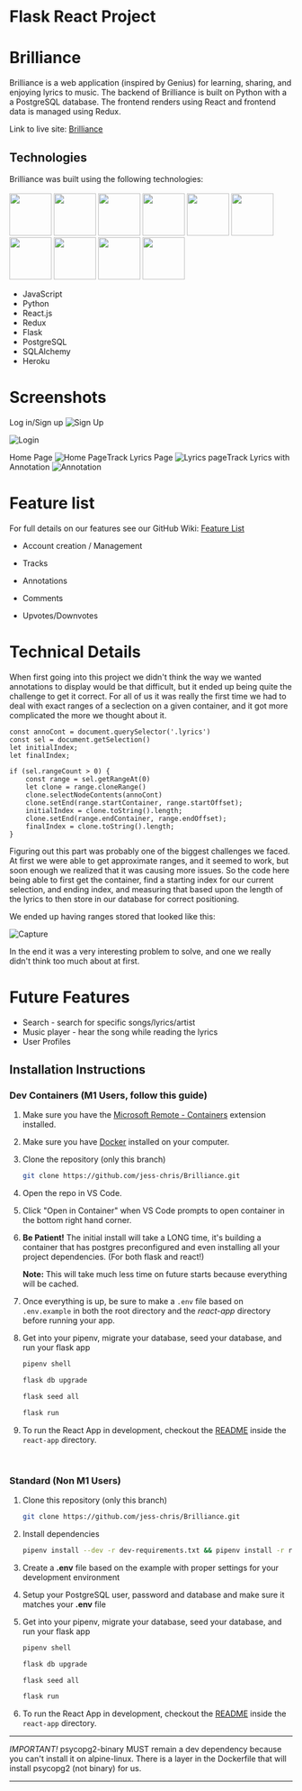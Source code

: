 # Flask React Project

# Brilliance

Brilliance is a web application (inspired by Genius) for learning, sharing, and enjoying lyrics to music. The backend of Brilliance is built on Python with a a PostgreSQL database. The frontend renders using React and frontend data is managed using Redux.

Link to live site: [Brilliance](https://brilliance-python.herokuapp.com)

## Technologies

Brilliance was built using the following technologies:
<br>
<br>
<img src="https://cdn.jsdelivr.net/gh/devicons/devicon/icons/javascript/javascript-original.svg" style="width:75px;" />
<img src="https://cdn.jsdelivr.net/gh/devicons/devicon/icons/python/python-original-wordmark.svg" style="width:75px;" />
<img src="https://cdn.jsdelivr.net/gh/devicons/devicon/icons/react/react-original-wordmark.svg" style="width:75px;" />
<img src="https://cdn.jsdelivr.net/gh/devicons/devicon/icons/redux/redux-original.svg" style="width:75px;" />
<img src="https://cdn.jsdelivr.net/gh/devicons/devicon/icons/flask/flask-original.svg" style="width:75px;" />
<img src="https://cdn.jsdelivr.net/gh/devicons/devicon/icons/postgresql/postgresql-original-wordmark.svg" style="width:75px;" />
<img src="https://cdn.jsdelivr.net/gh/devicons/devicon/icons/sqlalchemy/sqlalchemy-original.svg" style="width:75px;" />
<img src="https://cdn.jsdelivr.net/gh/devicons/devicon/icons/heroku/heroku-plain-wordmark.svg" style="width:75px;" />
<img src="https://cdn.jsdelivr.net/gh/devicons/devicon/icons/css3/css3-plain-wordmark.svg" style="width:75px;" />
<img src="https://cdn.jsdelivr.net/gh/devicons/devicon/icons/vscode/vscode-original-wordmark.svg" style="width:75px;" />
* JavaScript
* Python
* React.js
* Redux
* Flask
* PostgreSQL
* SQLAlchemy
* Heroku


# Screenshots
Log in/Sign up
![Sign Up](https://lh3.googleusercontent.com/qWyc4qKLM5UAPagJuDEvBzzo2xNCNsGFMOd6A5V4B75oUOlVl27kNMbnBCddbWMJzE6zcZ1nulqwd-foOZoMPKkXiMm-FN2ONGeYN6CAqTKqkSPGRtrau_G6aNwHSD8l3_7uc0Mg0crQmEj9SVf42RNg3HcBd4YsRKEOMLc1N6pn0nakBWsVxkepWnqvlBTOu92Z7_w-T2UL2hgpszZ7qLiZscGbjbpcL0fz6Ec5XRg1007mUX1sG3bLBvbtF00mo-cM8bt2-0G1-2ifjMJuUxpO5_nNOT_WVLlyvJDhSEVxMpokpc7DSatWB95NWOnCYEgnkcqAHG0phTRgPXEyLeJd1Uu5jVNjNHpLf25To-F7JOU6tmEJaifpYvx_yFczgWz6Ulff3M2V63xWcnO7NlVCNRCyAPoS_R3n6gtbH_zM8t80jpX6WOcn6EQ6OUlFcqKOtVoaN10WCUz0ApgwM6LHiUFYvVIO3SZbOoNVAoxdiwamme63f2GVou-s2pU5RIpL3f9Q_UU8hjng4rWCG_uGFBOKbFw7JY7ed7MN3vMQ6cwRUy3NKpZWDc4Un5Kpl8umZeVP2Sw_Wi2H_1YKtoTHP7tqkK4z0HakbvCaAdC0830NpPFE9VtpX05iBRZJE1TNPtVQ7gXA2fiO4OMuwdv4J3Fc76xOvBqjNjj83K1ol6BrSQp6JqjfisZb60t_lH4okGTcbdWnJVzT26Qv0rCZfZGr2Ojt8-vxAgo4xALmaDzVPbJU4TFfTtJIrzHgrlGD3N2J5xmTaTu754Bd_Iljecv_xq-nfMmN=w1900-h927-no?authuser=0)

![Login](https://lh3.googleusercontent.com/KTqAgIL8U1NZcLmFUD-5TDJZd_JaqRJGQIOMk_CKNufJ_bkSpaoqwkztRji3uw_mMi8XZI0_7oOuWyvSHdtvikzse9ADCzIhfIkgcYa0SInEDHkosPRa2jkBNHlQcJcaVOlQrtR3FEfMlPJD116K5y5Y_FJ4ulLGUHAKCrEeOiaSWtCNjbIEQKDz5U3of1OgtVY9xI1Eyu0YpI6UmrtnLwivYcGT4Qm5jmTz3LRU3wXKkD3zsENxpDDP5fUXVUOf0mrX1LiCRyn4r9rkoTy-2BQw4LV075XF-yTcM2qJ5W1fVoXTefsuwt-ZujfXEUh9MYojg6GCaTWsWFnv4NZiBDKpifA0kbLCTHZCtSV5z9abz5ZiIcAmEm33mWEsMdCztF17LlGiV6cG3DYQEYc37Jrywl5mxmsq2MePOTesdMFwLecqY6jlNn1nZysQw6YyT6XpYQ5w_Pk_lMJsWF4n3zNNRr5mg858R_fQhzcEo7FGo_chsEPlXR62lDWvsXNeg5lhBUWL2Wz_TdTxa5rx0IzqgF2XHjIwO_Gk0QxNS6Mbvb3TJTKllmqZzp0CqIGKzhXGz4RKrR60CNKvU2LL9zY1pAgFlq6TLwSHFILlkjJNRrsa3sCNK8mqJZVmvYqZ-eq9acaWpO_k2I1o7F2XKWt-BeOzzC58nUiDAFAU8fLGGm-2SahrtNDob9b-F2FtT9O4ixh0UmrOlCixsA7UF63Qa_tbLVkOxX2Z5at1ClimxiKCgWD83HleyFhDKOV-dzXICk7jjPnFu5iQ3Q2zIliZymOpXqLCxyfn=w1904-h927-no?authuser=0)

Home Page
![Home Page](https://lh3.googleusercontent.com/-x0ryKfw13JdhRd1Y_H9j4YAexFL4WuumVPj7QHBFju45PBzHLov91nueUB_mKcZCporeJQ4A7MF4Z0E1Ed5IuzxK0G-Bjmvf9HG-uM9lxQCiel1cCNtFQIZqA5gMN8Oda8CZNAbKlYzJEytfND69Vizj7qt_QlxkkXEvrke59g5ncgdJpcD7pYNkC4LL1mvzb53nnugdlVsZ6dhaEBh5MLno6u-7rKLlDtJ51vWBRg-vyd3liWpnWNqH5qDQfdsVHC--CLdBznlBsOTequZw8opN7u7NXpGY7zBRaT9g3wF9Gc1QTwPSgaMKFj4dWe3cUYuII-b2T8ZJttqSbvWa_ScPSxdEHKll_r6v161Pv3w2HE1lfujL88o11BkaJH8ZhWKHgz-jJQQ2YvQmi0on571inH1znc4Oy8AE6HdvUUKJsQGD_xBMyMq88tSGaZgBByVnzF0e-052P55JkpBlP9_8AKZH72nO8kb5mfmZFcgfckV_0qCU3-FodZZfpNuomb87cyTfsWvlVqzSBTV2W7w8uBjNz0Xz0pbTssij19gMtKH2LcDfHfou4AGWhALnhBfeIssxmxTs42aqnHtoxoK2WMufi5JS1rDBvpvnrgu0BHze4ukJ2O4gP2Qd6xXvmfqEiXRrVzJhgoFFJ6gf19ZlmccmUHBFj4DcQlUuAUuFVGxRQM-PlGbdv07lXS2NNazNns2NEMVj3YR3pdfTNFqmCvvKmOTa8hjN_YU401vR7YPPSMBdl5ShSMu3pFTcUq1bJgxInZOTjDOaT7ctECLRo2PFmbpBBfv=w1902-h927-no?authuser=0)Track Lyrics Page
![Lyrics page](https://lh3.googleusercontent.com/u2PZmY9P7u4nW9pIpANw1X5nFcWSCPoyKpacztUlgWEzIAYjZi8IHTcN5eP-JzIYCfxRX1UuUWb1_UtzWaRniN934nLY1XEXzg_CusGugUMbRmkuaXuMY4pQdq6J0f4QQWqn9TGTE7m01_513nQQYKtOl2yDRD12JQPSrXeoozWmVd-B4iuDAJ7Be2y8aoDIfe29lfJ-qCugbeSXv7Zkhdcc-klePK1NJCmqpZ199R1IpADuVKOAGU8mvFjwp7mTp2tC9cIcUdCR4LgHwu3vNV0qpjo8wvMuX7B9jvKazJCeRupv_mpEdpqnSQBFVTkuTt4ST1Jct6qBAHAcEg_lK7rUrPBBfuuiThH4liFwhK17QwHujLludOo3ucqfNluZHAD6SDbKTmyAAzPoxWywD7IeAkpyIbwa9uwVgnuv0SX08Eq440-IRgT_-nEkRGPw1mcm_Zd_Hi_mcAFlKkd0qr0DiNsUAehUoegjqzJsyQglbq2BIzLOHFAnvlkun_pfX-VDe66mathOFm-pg2DRhF9qMrblwpJrdRxycNTv46hV_PVSZQDgNY8urkCHcJ1ajrubl3lFc1O4d5HnBN9QU_wQQ4eJM9oEk2H91pq7IEhZ0oEeDUg0d9lM4yp8ZuOaaJ_xCEaWlXofY0-CFvy86dlcNEXWiLKDm5np_RVn1zpZozEzAWF3RCMEy1sEV13i_lwLHzoMhWWGtv67im9Jh_XDCcVAl-Dq3eEUwuSiJ8FTsDMCzi1cp28F_myZPEOOm77CScmoHQ2MPWnZE_QmZOis-DwG9OJPlgno=w1904-h927-no?authuser=0)Track Lyrics with Annotation
![Annotation](https://lh3.googleusercontent.com/rAVKcGMvB_aXx78jLpyYktcPmmWQ1FTBiDUd_ulVhUNNsPOgFlV80J7gjyYSEyXcIEOcupcHtCsIHaoFqEuYpMALstMJftZk18T_AlShDFwIot26sshnce0CqV2K-YeJoxA9V67jAG9HqvCksNAr5STwROjm1ITvHyq42xbMhPBU24_FHA07Euh5elX7ikfhSlMJKIjO9jpca5WwdgLfxfJLi4S34JnoPiG-IwMCtBlY2ImoVekX654ckf86bQb86D0YYrnWIMuh7GhmH0ZFqU_2h5j_JGBSbyW5XH-1NnaniVOxDGU2oPquDxHewqjckxlCbwjIClWpkVpghUPOlJe0NBf8-XVVZMI5CU5nRoE3O-KrQRfFqI-iEOH9mt8DAYsjlxM2EsWoxY3j71sYb8seK4pWCgsgCjpjUbOVpq0ce-9Sz7akRfUYAyDKTYARR2WH_IGh-cCJc-CZMpqGUYrgpHGrr159dUCOcb928hnUlGT_7kPLc9xMrvcZAyNlV6zAo1ySewTXDPxJex7XMC_0A-zXN7VcehHLCZxzuC8VQhSLR1v6KbIxqaLy7fn-Hfu6gqdzVLFZznS933EQxzoc1tuzKh2SlvSB-fU2GmP70BKFtCyjYTx14WJlrE59X0culxTJ09sE9duKddqdLWPCcXq-dojyjk041CpWRnr2R6aWF9ip2n3iCh55zHcX95hW7382ivGTS-e4tfCxRHw-QDkHyZY4NjlIUFKMdjs2iFUN9tkeHRadS9I4iCvP4V7NXRCwxbt8E-aIghTTzDgBpFrCX12Jtos7=w1902-h927-no?authuser=0)

# Feature list
For full details on our features see our GitHub Wiki: [Feature List](https://github.com/jess-chris/Brilliance/wiki/Features)

* Account creation / Management

* Tracks

* Annotations

* Comments

* Upvotes/Downvotes

# Technical Details

When first going into this project we didn't think the way we wanted annotations to display would be that difficult, but it ended up being quite the challenge to get it correct. For all of us it was really the first time we had to deal with exact ranges of a seclection on a given container, and it got more complicated the more we thought about it.

```
const annoCont = document.querySelector('.lyrics')
const sel = document.getSelection()
let initialIndex; 
let finalIndex;

if (sel.rangeCount > 0) {
    const range = sel.getRangeAt(0)
    let clone = range.cloneRange()
    clone.selectNodeContents(annoCont)
    clone.setEnd(range.startContainer, range.startOffset);
    initialIndex = clone.toString().length;
    clone.setEnd(range.endContainer, range.endOffset);
    finalIndex = clone.toString().length;
}
```
Figuring out this part was probably one of the biggest challenges we faced. At first we were able to get approximate ranges, and it seemed to work, but soon enough we realized that it was causing more issues. So the code here being able to first get the container, find a starting index for our current selection, and ending index, and measuring that based upon the length of the lyrics to then store in our database for correct positioning.

We ended up having ranges stored that looked like this:

![Capture](https://user-images.githubusercontent.com/94084333/162674782-b128f7a3-08b6-4f80-baea-ac8fd5895da8.PNG)

In the end it was a very interesting problem to solve, and one we really didn't think too much about at first.

# Future Features
* Search - search for specific songs/lyrics/artist
* Music player - hear the song while reading the lyrics
* User Profiles



## Installation Instructions
### Dev Containers (M1 Users, follow this guide)

1. Make sure you have the [Microsoft Remote - Containers](https://marketplace.visualstudio.com/items?itemName=ms-vscode-remote.remote-containers) extension installed. 
2. Make sure you have [Docker](https://www.docker.com/products/docker-desktop/) installed on your computer. 
3. Clone the repository (only this branch)
   ```bash
   git clone https://github.com/jess-chris/Brilliance.git
   ```
4. Open the repo in VS Code. 
5. Click "Open in Container" when VS Code prompts to open container in the bottom right hand corner. 
6. **Be Patient!** The initial install will take a LONG time, it's building a container that has postgres preconfigured and even installing all your project dependencies. (For both flask and react!)

   **Note:** This will take much less time on future starts because everything will be cached.

7. Once everything is up, be sure to make a `.env` file based on `.env.example` in both the root directory and the *react-app* directory before running your app. 

8. Get into your pipenv, migrate your database, seed your database, and run your flask app

   ```bash
   pipenv shell
   ```

   ```bash
   flask db upgrade
   ```

   ```bash
   flask seed all
   ```

   ```bash
   flask run
   ```

9. To run the React App in development, checkout the [README](./react-app/README.md) inside the `react-app` directory.

<br>

### Standard (Non M1 Users)

1. Clone this repository (only this branch)

   ```bash
   git clone https://github.com/jess-chris/Brilliance.git
   ```

2. Install dependencies

      ```bash
      pipenv install --dev -r dev-requirements.txt && pipenv install -r requirements.txt
      ```

3. Create a **.env** file based on the example with proper settings for your
   development environment
4. Setup your PostgreSQL user, password and database and make sure it matches your **.env** file

5. Get into your pipenv, migrate your database, seed your database, and run your flask app

   ```bash
   pipenv shell
   ```

   ```bash
   flask db upgrade
   ```

   ```bash
   flask seed all
   ```

   ```bash
   flask run
   ```

6. To run the React App in development, checkout the [README](./react-app/README.md) inside the `react-app` directory.

***


*IMPORTANT!*
   psycopg2-binary MUST remain a dev dependency because you can't install it on alpine-linux.
   There is a layer in the Dockerfile that will install psycopg2 (not binary) for us.
***

